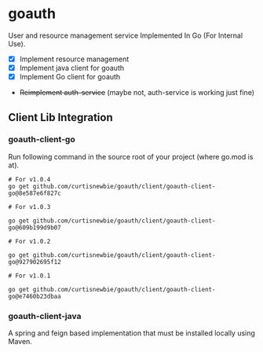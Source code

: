 # goauth

User and resource management service Implemented In Go (For Internal Use).

- [x] Implement resource management
- [x] Implement java client for goauth
- [x] Implement Go client for goauth
- ~~Reimplement auth-service~~ (maybe not, auth-service is working just fine)

## Client Lib Integration

### goauth-client-go

Run following command in the source root of your project (where go.mod is at).

```
# For v1.0.4
go get github.com/curtisnewbie/goauth/client/goauth-client-go@8e587e6f827c

# For v1.0.3

go get github.com/curtisnewbie/goauth/client/goauth-client-go@609b199d9b07

# For v1.0.2

go get github.com/curtisnewbie/goauth/client/goauth-client-go@927902695f12

# For v1.0.1

go get github.com/curtisnewbie/goauth/client/goauth-client-go@e7460b23dbaa
```

### goauth-client-java

A spring and feign based implementation that must be installed locally using Maven.

